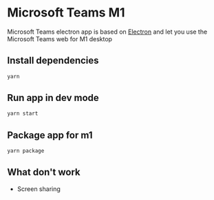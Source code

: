 Microsoft Teams M1 
===========================

Microsoft Teams electron app is based on [Electron](https://electron.atom.io/) and let you use the Microsoft Teams web for M1 desktop

## Install dependencies
```sh
yarn
```

## Run app in dev mode
```sh
yarn start
```

## Package app for m1
```sh
yarn package
```

## What don't work
- Screen sharing

